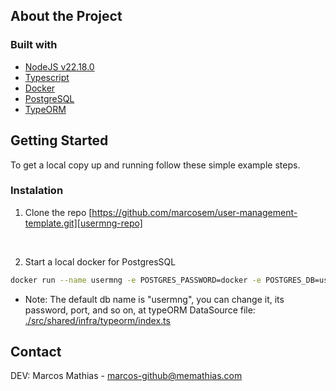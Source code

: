 ## About the Project

### Built with
* [NodeJS v22.18.0][node-url]
* [Typescript][ts-url]
* [Docker][docker-url]
* [PostgreSQL][pg-url]
* [TypeORM][typeorm-url]

## Getting Started

To get a local copy up and running follow these simple example steps.

### Instalation
1. Clone the repo
[https://github.com/marcosem/user-management-template.git][usermng-repo]
<br />

2. Start a local docker for PostgresSQL
```sh
docker run --name usermng -e POSTGRES_PASSWORD=docker -e POSTGRES_DB=usermng -p 5432:5432 -d postgres
```
* Note: The default db name is "usermng", you can change it, its password, port, and so on, at typeORM DataSource file:
[./src/shared/infra/typeorm/index.ts][typeorm-init-file]

## Contact
DEV: Marcos Mathias - marcos-github@memathias.com

[node-url]: https://nodejs.org/
[ts-url]: https://www.typescriptlang.org/
[docker-url]: https://www.docker.com/
[pg-url]: https://www.postgresql.org/
[typeorm-url]: https://typeorm.io/
[typeorm-init-file]: src/shared/infra/typeorm/index.ts
[usermng-repo]: https://github.com/marcosem/user-management-template.git
